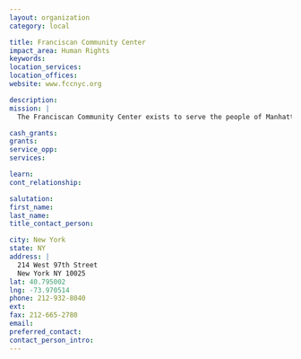 ```yaml
---
layout: organization
category: local

title: Franciscan Community Center
impact_area: Human Rights
keywords: 
location_services: 
location_offices: 
website: www.fccnyc.org

description: 
mission: |
  The Franciscan Community Center exists to serve the people of Manhattan’s Upper Westside as an instrument of God’s peace. In the spirit of St. Francis, we reach out to all, in particular the poor, the alienated, and immigrant populations. We develop, manage, and support educational, recreational, and social programs that create positive change in the lives of those we serve. 

cash_grants: 
grants: 
service_opp: 
services: 

learn: 
cont_relationship: 

salutation: 
first_name: 
last_name: 
title_contact_person: 

city: New York
state: NY
address: |
  214 West 97th Street  
  New York NY 10025
lat: 40.795002
lng: -73.970514
phone: 212-932-8040
ext: 
fax: 212-665-2780
email: 
preferred_contact: 
contact_person_intro: 
---
```

